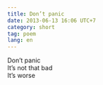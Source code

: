 ```yaml
---
title: Don’t panic
date: 2013-06-13 16:06 UTC+7
category: short
tag: poem
lang: en
---
```


Don’t panic  
It’s not that bad  
It’s worse
